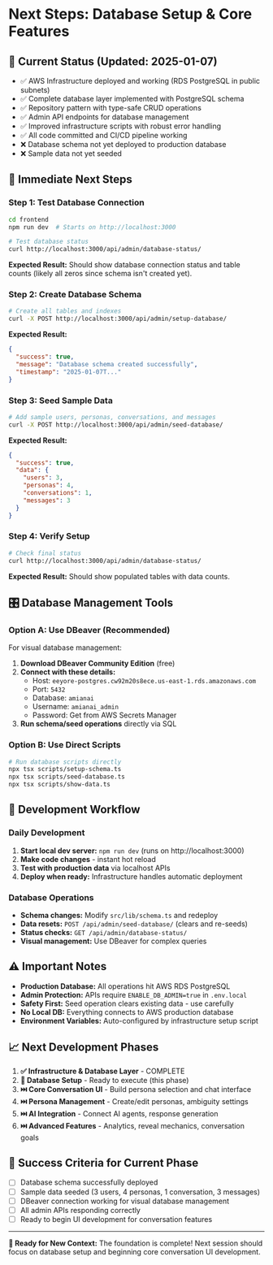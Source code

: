 # Next Steps: Database Setup & Core Features

## 🎯 Current Status (Updated: 2025-01-07)
- ✅ AWS Infrastructure deployed and working (RDS PostgreSQL in public subnets)
- ✅ Complete database layer implemented with PostgreSQL schema
- ✅ Repository pattern with type-safe CRUD operations  
- ✅ Admin API endpoints for database management
- ✅ Improved infrastructure scripts with robust error handling
- ✅ All code committed and CI/CD pipeline working
- ❌ Database schema not yet deployed to production database
- ❌ Sample data not yet seeded

## 🚀 Immediate Next Steps

### Step 1: Test Database Connection
```bash
cd frontend
npm run dev  # Starts on http://localhost:3000

# Test database status
curl http://localhost:3000/api/admin/database-status/
```

**Expected Result:** Should show database connection status and table counts (likely all zeros since schema isn't created yet).

### Step 2: Create Database Schema
```bash
# Create all tables and indexes
curl -X POST http://localhost:3000/api/admin/setup-database/
```

**Expected Result:** 
```json
{
  "success": true,
  "message": "Database schema created successfully",
  "timestamp": "2025-01-07T..."
}
```

### Step 3: Seed Sample Data
```bash
# Add sample users, personas, conversations, and messages
curl -X POST http://localhost:3000/api/admin/seed-database/
```

**Expected Result:**
```json
{
  "success": true,
  "data": {
    "users": 3,
    "personas": 4,
    "conversations": 1,
    "messages": 3
  }
}
```

### Step 4: Verify Setup
```bash
# Check final status
curl http://localhost:3000/api/admin/database-status/
```

**Expected Result:** Should show populated tables with data counts.

## 🎛️ Database Management Tools

### Option A: Use DBeaver (Recommended)
For visual database management:
1. **Download DBeaver Community Edition** (free)
2. **Connect with these details:**
   - Host: `eeyore-postgres.cw92m20s8ece.us-east-1.rds.amazonaws.com`
   - Port: `5432`
   - Database: `amianai`
   - Username: `amianai_admin`
   - Password: Get from AWS Secrets Manager
3. **Run schema/seed operations** directly via SQL

### Option B: Use Direct Scripts
```bash
# Run database scripts directly
npx tsx scripts/setup-schema.ts
npx tsx scripts/seed-database.ts
npx tsx scripts/show-data.ts
```

## 🔧 Development Workflow

### Daily Development
1. **Start local dev server:** `npm run dev` (runs on http://localhost:3000)
2. **Make code changes** - instant hot reload
3. **Test with production data** via localhost APIs
4. **Deploy when ready:** Infrastructure handles automatic deployment

### Database Operations
- **Schema changes:** Modify `src/lib/schema.ts` and redeploy
- **Data resets:** `POST /api/admin/seed-database/` (clears and re-seeds)
- **Status checks:** `GET /api/admin/database-status/`
- **Visual management:** Use DBeaver for complex queries

## ⚠️ Important Notes

- **Production Database:** All operations hit AWS RDS PostgreSQL
- **Admin Protection:** APIs require `ENABLE_DB_ADMIN=true` in `.env.local`
- **Safety First:** Seed operation clears existing data - use carefully
- **No Local DB:** Everything connects to AWS production database
- **Environment Variables:** Auto-configured by infrastructure setup script

## 📈 Next Development Phases

1. **✅ Infrastructure & Database Layer** - COMPLETE
2. **🔄 Database Setup** - Ready to execute (this phase)  
3. **⏭️ Core Conversation UI** - Build persona selection and chat interface
4. **⏭️ Persona Management** - Create/edit personas, ambiguity settings
5. **⏭️ AI Integration** - Connect AI agents, response generation
6. **⏭️ Advanced Features** - Analytics, reveal mechanics, conversation goals

## 🎯 Success Criteria for Current Phase

- [ ] Database schema successfully deployed
- [ ] Sample data seeded (3 users, 4 personas, 1 conversation, 3 messages)
- [ ] DBeaver connection working for visual database management
- [ ] All admin APIs responding correctly
- [ ] Ready to begin UI development for conversation features

---

**🚀 Ready for New Context:** The foundation is complete! Next session should focus on database setup and beginning core conversation UI development.